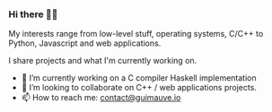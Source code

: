 ### Hi there 👋🏻

My interests range from low-level stuff, operating systems, C/C++ to Python, Javascript and web applications. 

I share projects and what I'm currently working on.


- 🔭 I’m currently working on a C compiler Haskell implementation
- 👬 I’m looking to collaborate on C++ / web applications projects.
- 📫 How to reach me: contact@guimauve.io

